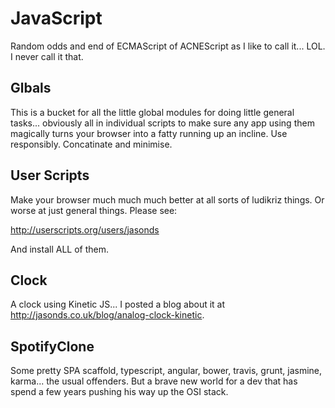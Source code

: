 JavaScript
==========

Random odds and end of ECMAScript of ACNEScript as I like to call it... LOL. I never call it that.



Glbals
-------------

This is a bucket for all the little global modules for doing little general tasks... obviously all in individual scripts to make sure any app using them magically turns your browser into a fatty running up an incline. Use responsibly. Concatinate and minimise.


User Scripts
----------------

Make your browser much much much better at all sorts of ludikriz things. Or worse at just general things. Please see:

http://userscripts.org/users/jasonds

And install ALL of them.


Clock
----------------

A clock using Kinetic JS... I posted a blog about it at http://jasonds.co.uk/blog/analog-clock-kinetic.


SpotifyClone
----------------

Some pretty SPA scaffold, typescript, angular, bower, travis, grunt, jasmine, karma... the usual offenders. But a brave new world for a dev that has spend a few years pushing his way up the OSI stack.
